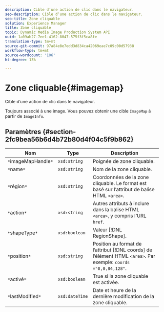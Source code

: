 ```yaml
---
description: Cible d’une action de clic dans le navigateur.
seo-description: Cible d’une action de clic dans le navigateur.
seo-title: Zone cliquable
solution: Experience Manager
title: Zone cliquable
topic: Dynamic Media Image Production System API
uuid: 1a09ab27-7ee1-4162-8047-575f3f5ca8fe
translation-type: tm+mt
source-git-commit: 97a84e8e7edd3d834ca42069eae7c09c00d57938
workflow-type: tm+mt
source-wordcount: '106'
ht-degree: 13%

---
```



# Zone cliquable{#imagemap}

Cible d’une action de clic dans le navigateur.

Toujours associé à une image. Vous pouvez obtenir une cible `ImageMap` à partir de `ImageInfo`.

## Paramètres {#section-2fc9bea56b6d4b72b80d4f04c5f9b862}

| Nom | Type | Description |
|---|---|---|
| `*`imageMapHandle`*` | `xsd:string` | Poignée de zone cliquable. |
| `*`name`*` | `xsd:string` | Nom de la zone cliquable. |
| `*`région`*` | `xsd:string` | Coordonnées de la zone cliquable. Le format est basé sur l’attribut de balise HTML `<area>`. |
| `*`action`*` | `xsd:string` | Autres attributs à inclure dans la balise HTML `<area>`, y compris l’URL `href`. |
| `*`shapeType`*` | `xsd:boolean` | Valeur [!DNL RegionShape]. |
| `*`position`*` | `xsd:string` | Position au format de l’attribut [!DNL coords] de l’élément HTML `<area>`. Par exemple: `coords ="0,0,84,128"`. |
| `*`activé`*` | `xsd:boolean` | True si la zone cliquable est activée. |
| `*`lastModified`*` | `xsd:dateTime` | Date et heure de la dernière modification de la zone cliquable. |

